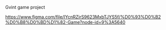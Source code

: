 Gvint game project

https://www.figma.com/file/IYcnRZirS9623MxbTJYS5f/%D0%93%D0%B2%D0%B8%D0%BD%D1%82-Game?node-id=9%3A5640